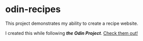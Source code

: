 # odin-recipes
This project demonstrates my ability to create a recipe website.

I created this while following **_the Odin Project_**. [Check them out!](https://www.theodinproject.com/lessons/foundations-links-and-images)